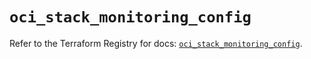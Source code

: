 # `oci_stack_monitoring_config`

Refer to the Terraform Registry for docs: [`oci_stack_monitoring_config`](https://registry.terraform.io/providers/hashicorp/oci/7.19.0/docs/resources/stack_monitoring_config).
